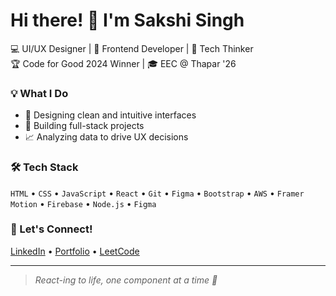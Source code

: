 # Hi there! 👋 I'm Sakshi Singh

💻 UI/UX Designer | 🎨 Frontend Developer | 🧠 Tech Thinker  
🏆 Code for Good 2024 Winner | 🎓 EEC @ Thapar '26

### 💡 What I Do
- 🎨 Designing clean and intuitive interfaces
- 🔧 Building full-stack projects
- 📈 Analyzing data to drive UX decisions



### 🛠️ Tech Stack
`HTML` • `CSS` • `JavaScript` • `React` • `Git` • `Figma` • `Bootstrap` • `AWS` • `Framer Motion` • `Firebase` • `Node.js` • `Figma`

### 💬 Let's Connect!
[LinkedIn](https://www.linkedin.com/in/sakshi-singh-88683024a/) • [Portfolio](https://bysakshi.netlify.app/) • [LeetCode](https://leetcode.com/sakshiii02/)

---

> *React-ing to life, one component at a time 💜*
